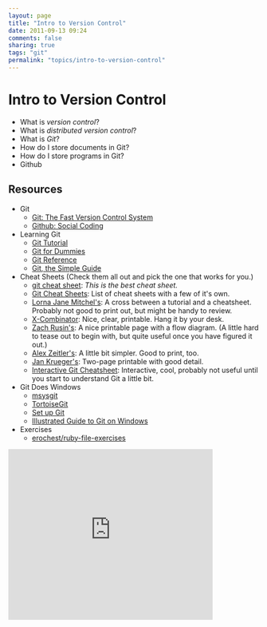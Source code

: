 ```yaml
---
layout: page
title: "Intro to Version Control"
date: 2011-09-13 09:24
comments: false
sharing: true
tags: "git"
permalink: "topics/intro-to-version-control"
---
```


# Intro to Version Control

* What is *version control*?
* What is *distributed version control*?
* What is *Git*?
* How do I store documents in Git?
* How do I store programs in Git?
* Github

## Resources

* Git
  - [Git: The Fast Version Control System][1]
  - [Github: Social Coding][2]
* Learning Git
  - [Git Tutorial][3]
  - [Git for Dummies][4]
  - [Git Reference][5]
  - [Git, the Simple Guide][6]
* Cheat Sheets (Check them all out and pick the one that works for you.)
  - [git cheat sheet](http://rogerdudler.github.com/git-guide/files/git_cheat_sheet.pdf):
    *This is the best cheat sheet.*
  - [Git Cheat Sheets][7]: List of cheat sheets with a few of it's own.
  - [Lorna Jane Mitchel's][8]: A cross between a tutorial and a cheatsheet.
    Probably not good to print out, but might be handy to review.
  - [X-Combinator][9]: Nice, clear, printable. Hang it by your desk.
  - [Zach Rusin's][10]: A nice printable page with a flow diagram. (A little
    hard to tease out to begin with, but quite useful once you have figured it
    out.)
  - [Alex Zeitler's][11]: A little bit simpler. Good to print, too.
  - [Jan Krueger's][12]: Two-page printable with good detail.
  - [Interactive Git Cheatsheet][13]: Interactive, cool, probably not useful
    until you start to understand Git a little bit.
* Git Does Windows
  - [msysgit][14]
  - [TortoiseGit][15]
  - [Set up Git][16]
  - [Illustrated Guide to Git on Windows][17]
* Exercises
  - [erochest/ruby-file-exercises][18]

<iframe src="https://docs.google.com/present/embed?id=dhqw7hgz_114dwcx93dh" frameborder="0" width="410" height="342"></iframe>

[1]: http://git-scm.com/ 'Git'
[2]: https://github.com/ 'Github'
[3]: http://www.vogella.de/articles/Git/article.html 'Git Tutorial'
[4]: http://wiki.freegeek.org/index.php/Git_for_dummies 'Git for Dummies'
[5]: http://gitref.org/ 'Git Reference'
[6]: http://rogerdudler.github.com/git-guide/ 'Git, the Simple Guide'
[7]: http://help.github.com/git-cheat-sheets/ 'GitHub collection of cheat sheets'
[8]: http://thinkvitamin.com/code/starting-with-git-cheat-sheet/ 'Lorna Jane Mitchell'
[9]: http://www.xcombinator.com/2010/09/01/git-cheat-sheet-and-class-notes/ 'X-Combinator'
[10]: http://zrusin.blogspot.com/2007/09/git-cheat-sheet.html 'Zach Rusin'
[11]: https://github.com/AlexZeitler/gitcheatsheet 'Alex Zeitler'
[12]: http://jan-krueger.net/development/git-cheat-sheet-extended-edition 'Jan Krueger'
[13]: http://www.ndpsoftware.com/git-cheatsheet.html#loc=index; 'Interactive Git Cheatsheet'
[14]: http://code.google.com/p/msysgit/ 'msysgit'
[15]: http://code.google.com/p/tortoisegit/ 'TortoiseGit'
[16]: http://help.github.com/win-set-up-git/ 'Set up Git on Windows'
[17]: http://nathanj.github.com/gitguide/tour.html 'An Illustrated Guide to Git on Windows'
[18]: https://github.com/erochest/ruby-file-exercises 'ruby-file-exercises'

